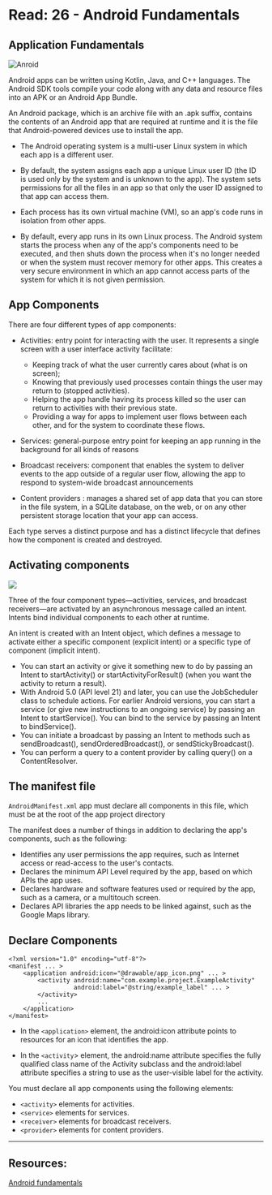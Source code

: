 # Read: 26 - Android Fundamentals

## Application Fundamentals

![Anroid](https://udemydegree.com/wp-content/uploads/2021/10/Android-Application-Development-Certification-2021-2048x1152.jpg)

Android apps can be written using Kotlin, Java, and C++ languages. The Android SDK tools compile your code along with any data and resource files into an APK or an Android App Bundle.

An Android package, which is an archive file with an .apk suffix, contains the contents of an Android app that are required at runtime and it is the file that Android-powered devices use to install the app.

- The Android operating system is a multi-user Linux system in which each app is a different user.

- By default, the system assigns each app a unique Linux user ID (the ID is used only by the system and is unknown to the app). The system sets permissions for all the files in an app so that only the user ID assigned to that app can access them.
- Each process has its own virtual machine (VM), so an app's code runs in isolation from other apps.
- By default, every app runs in its own Linux process. The Android system starts the process when any of the app's components need to be executed, and then shuts down the process when it's no longer needed or when the system must recover memory for other apps.
  This creates a very secure environment in which an app cannot access parts of the system for which it is not given permission.

## App Components

There are four different types of app components:

- Activities: entry point for interacting with the user. It represents a single screen with a user interface
  activity facilitate:

  - Keeping track of what the user currently cares about (what is on screen);
  - Knowing that previously used processes contain things the user may return to (stopped activities).
  - Helping the app handle having its process killed so the user can return to activities with their previous state.
  - Providing a way for apps to implement user flows between each other, and for the system to coordinate these flows.

- Services: general-purpose entry point for keeping an app running in the background for all kinds of reasons
- Broadcast receivers: component that enables the system to deliver events to the app outside of a regular user flow, allowing the app to respond to system-wide broadcast announcements
- Content providers : manages a shared set of app data that you can store in the file system, in a SQLite database, on the web, or on any other persistent storage location that your app can access.

Each type serves a distinct purpose and has a distinct lifecycle that defines how the component is created and destroyed.

## Activating components

![](https://d2h0cx97tjks2p.cloudfront.net/blogs/wp-content/uploads/sites/2/2019/02/Android-Activity-back-stack.png)

Three of the four component types—activities, services, and broadcast receivers—are activated by an asynchronous message called an intent. Intents bind individual components to each other at runtime.

An intent is created with an Intent object, which defines a message to activate either a specific component (explicit intent) or a specific type of component (implicit intent).

- You can start an activity or give it something new to do by passing an Intent to startActivity() or startActivityForResult() (when you want the activity to return a result).
- With Android 5.0 (API level 21) and later, you can use the JobScheduler class to schedule actions. For earlier Android versions, you can start a service (or give new instructions to an ongoing service) by passing an Intent to startService(). You can bind to the service by passing an Intent to bindService().
- You can initiate a broadcast by passing an Intent to methods such as sendBroadcast(), sendOrderedBroadcast(), or sendStickyBroadcast().
- You can perform a query to a content provider by calling query() on a ContentResolver.

## The manifest file

`AndroidManifest.xml` app must declare all components in this file, which must be at the root of the app project directory

The manifest does a number of things in addition to declaring the app's components, such as the following:

- Identifies any user permissions the app requires, such as Internet access or read-access to the user's contacts.
- Declares the minimum API Level required by the app, based on which APIs the app uses.
- Declares hardware and software features used or required by the app, such as a camera, or a multitouch screen.
- Declares API libraries the app needs to be linked against, such as the Google Maps library.

## Declare Components

```
<?xml version="1.0" encoding="utf-8"?>
<manifest ... >
    <application android:icon="@drawable/app_icon.png" ... >
        <activity android:name="com.example.project.ExampleActivity"
                  android:label="@string/example_label" ... >
        </activity>
        ...
    </application>
</manifest>
```

- In the `<application>` element, the android:icon attribute points to resources for an icon that identifies the app.

- In the `<activity`> element, the android:name attribute specifies the fully qualified class name of the Activity subclass and the android:label attribute specifies a string to use as the user-visible label for the activity.

You must declare all app components using the following elements:

- `<activity>` elements for activities.
- `<service>` elements for services.
- `<receiver>` elements for broadcast receivers.
- `<provider>` elements for content providers.

---

## Resources:

[Android fundamentals](https://developer.android.com/guide/components/fundamentals)
